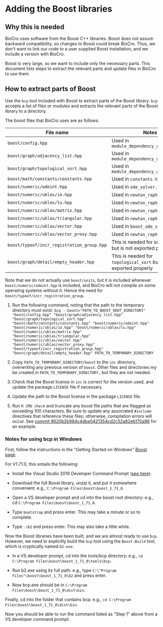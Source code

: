 # Adding the Boost libraries

## Why this is needed
BioCro uses software from the Boost C++ libraries. Boost does not assure
backward compatibility, so changes to Boost could break BioCro. Thus, we don't
want to link our code to a user supplied Boost installation, and we include a
version with BioCro.

Boost is very large, so we want to include only the necessary parts. This
document lists steps to extract the relevant parts and update files in BioCro to
use them.

## How to extract parts of Boost
Use the `bcp` tool included with Boost to extract parts of the Boost library.
`bcp` accepts a list of files or modules and extracts the relevant parts of the
Boost library to a directory.

The boost files that BioCro uses are as follows:

| File    name                               | Notes                                                              |
| ------------------------------------------ | ------------------------------------------------------------------ |
| `boost/config.hpp`                         | Used in `module_dependency_utilities.cpp`                          |
| `boost/graph/adjacency_list.hpp`           | Used in `module_dependency_utilities.cpp`                          |
| `boost/graph/topological_sort.hpp`         | Used in `module_dependency_utilities.cpp`                          |
| `boost/math/constants/constants.hpp`       | Used in `constants.h`                                              |
| `boost/numeric/odeint.hpp`                 | Used in `ode_solver.h`                                             |
| `boost/numeric/ublas/io.hpp`               | Used in `newton_raphson_boost.h`                                   |
| `boost/numeric/ublas/lu.hpp`               | Used in `newton_raphson_boost.h`                                   |
| `boost/numeric/ublas/matrix.hpp`           | Used in `newton_raphson_boost.h`                                   |
| `boost/numeric/ublas/triangular.hpp`       | Used in `newton_raphson_boost.h`                                   |
| `boost/numeric/ublas/vector.hpp`           | Used in `boost_ode_solvers.h`                                      |
| `boost/numeric/ublas/vector_proxy.hpp`     | Used in `newton_raphson_boost.h`                                   |
| `boost/typeof/incr_registration_group.hpp` | This is needed for `boost/units` but is not exported properly      |
| `boost/graph/detail/empty_header.hpp`      | This is needed for `topological_sort` but is not exported properly |

Note that we do not actually use `boost/units`, but it is included whenever
`boost/numeric/odeint.hpp` is included, and BioCro will not compile on some
operating systems without it. Hence the need for
`boost/typeof/incr_registration_group`.

1. Run the following command, noting that the path to the temporary directory
   must exist:
   `bcp --boost="PATH_TO_BOOST_ROOT_DIRECTORY" "boost/config.hpp" "boost/graph/adjacency_list.hpp" "boost/graph/topological_sort.hpp" "boost/math/constants/constants.hpp" "boost/numeric/odeint.hpp" "boost/numeric/ublas/io.hpp" "boost/numeric/ublas/lu.hpp" "boost/numeric/ublas/matrix.hpp" "boost/numeric/ublas/triangular.hpp" "boost/numeric/ublas/vector.hpp" "boost/numeric/ublas/vector_proxy.hpp" "boost/typeof/incr_registration_group.hpp" "boost/graph/detail/empty_header.hpp" PATH_TO_TEMPORARY_DIRECTORY`

2. Copy `PATH_TO_TEMPORARY_DIRECTORY/boost` to the `inc` directory, overwriting
   any previous version of `boost`. Other files and directories my be created in
   `PATH_TO_TEMPORARY_DIRECTORY,` but they are not needed.

3. Check that the Boost license in `inc` is correct for the version used, and
   update the package `LICENSE` file if necessary.

4. Update the path to the Boost license in the package `LICENSE` file.

5. Run `R CMD check` and truncate any boost file paths that are flagged as
   exceeding 100 characters. Be sure to update any associated `#include`
   directives that reference these files; otherwise, compilation errors will
   occur. See [commit 9620b2b994c4dbe0421354cd2c52a82eb170a96](https://github.com/ebimodeling/biocro-dev/pull/422/commits/9620b2b994c4dbe0421354cd2c52a82eb170a967)
   for an example.

### Notes for using bcp in Windows
First, follow the instructions in the "Getting Started on Windows"
[Boost page](https://www.boost.org/doc/libs/1_71_0/more/getting_started/windows.html).

For V1.71.0, this entails the following:
 - Install the Visual Studio 2019 Developer Command Prompt
   ([see here](https://docs.microsoft.com/en-us/cpp/build/building-on-the-command-line?view=vs-2019)).

 - Download the full Boost library, unzip it, and put it somewhere convenient:
   e.g., `C:\Program Files\boost\boost_1_71_0`.

 - Open a VS developer prompt and cd into the boost root directory: e.g., cd
   `C:\Program Files\boost\boost_1_71_0`.

 - Type `bootstrap` and press enter. This may take a minute or so to complete.

 - Type `.\b2` and press enter. This may also take a little while.

Now the Boost libraries have been built, and we are almost ready to use `bcp`.
However, we need to explicitly build the `bcp` tool using the `Boost.Build`
tool, which is cryptically named `b2.exe`.

 - In a VS developer prompt, cd into the tools/bcp directory: e.g.,
   `cd C:\Program Files\boost\boost_1_71_0\tools\bcp`.

 - Run b2.exe using its full path: e.g., type
   `C:\"Program Files"\boost\boost_1_71_0\b2` and press enter.

 - Now bcp.exe should be in `C:\Program Files\boost\boost_1_71_0\dist\bin`.

Finally, cd into the folder that contains bcp: e.g.,
`cd C:\Program Files\boost\boost_1_71_0\dist\bin`.

Now you should be able to run the command listed as "Step 1" above from a VS
developer command prompt.
